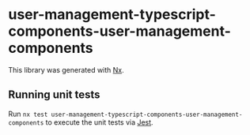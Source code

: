 # user-management-typescript-components-user-management-components

This library was generated with [Nx](https://nx.dev).

## Running unit tests

Run `nx test user-management-typescript-components-user-management-components` to execute the unit tests via [Jest](https://jestjs.io).

